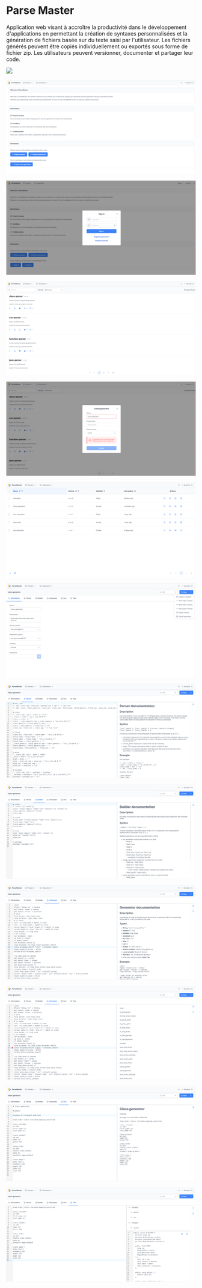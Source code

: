 # Parse Master

Application web visant à accroître la productivité dans le développement d'applications en permettant la création de syntaxes personnalisées et la génération de fichiers basée sur du texte saisi par l'utilisateur. Les fichiers générés peuvent être copiés individuellement ou exportés sous forme de fichier zip. Les utilisateurs peuvent versionner, documenter et partager leur code.

![](doc/demo.avif?raw=true)

![](doc/screenshot01.webp?raw=true)

![](doc/screenshot02.webp?raw=true)

![](doc/screenshot03.webp?raw=true)

![](doc/screenshot04.webp?raw=true)

![](doc/screenshot05.webp?raw=true)

![](doc/screenshot06.webp?raw=true)

![](doc/screenshot07.webp?raw=true)

![](doc/screenshot08.webp?raw=true)

![](doc/screenshot09.webp?raw=true)

![](doc/screenshot10.webp?raw=true)

![](doc/screenshot11.webp?raw=true)

![](doc/screenshot12.webp?raw=true)
